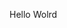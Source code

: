 Hello Wolrd






























































































































































































































































































































































































































































































































































































































































































































































































































































































































































































































































































































































































































































































































































































































































































































































































































































































































































































































































































































































































































































































































































































































































































































































































































































































































































































































































































































































































































































































































































































































































































































































































































































































































































































































































































































































































































































































































































































































































































































































































































































































































































































































































































































































































































































































































































































































































































































































































































































































